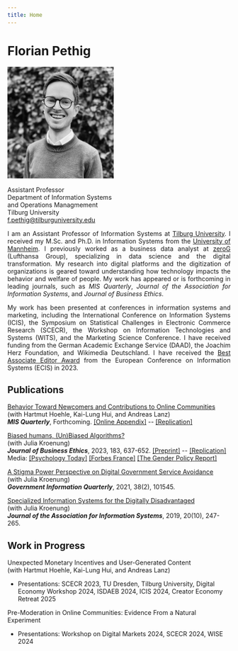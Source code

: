 ```yaml
---
title: Home
---
```


# Florian Pethig

<div class="flex-container">
<div class="flex-item-left">
<img src="avatar.jpeg" style="max-width:240px;" >

Assistant Professor <br>
Department of Information Systems <br> and Operations Managmement<br>
Tilburg University <br>
<a href="mailto:f.pethig@tilburguniversity.edu">f.pethig@tilburguniversity.edu</a></p>
</div>
<div class="flex-item-right" style="text-align: justify">
<span style="">
I am an Assistant Professor of Information Systems at <a href="https://www.tilburguniversity.edu">Tilburg University</a>. I received my M.Sc. and Ph.D. in Information Systems from the <a href="https://www.uni-mannheim.de/en/">University of Mannheim</a>. I previously worked as a business data analyst at <a href="https://www.zerog.aero">zeroG</a> (Lufthansa Group), specializing in data science and the digital transformation. My research into digital platforms and the digitization of organizations is geared toward understanding how technology impacts the behavior and welfare of people. My work has appeared or is forthcoming in leading journals, such as <i>MIS Quarterly</i>, <i>Journal of the Association for Information Systems</i>, and <i>Journal of Business Ethics</i>.

My work has been presented at conferences in information systems and marketing, including the International Conference on Information Systems (ICIS), the Symposium on Statistical Challenges in Electronic Commerce Research (SCECR), the Workshop on Information Technologies and Systems (WITS), and the Marketing Science Conference. I have received funding from the German Academic Exchange Service (DAAD), the Joachim Herz Foundation, and Wikimedia Deutschland. I have received the [Best Associate Editor Award](/awards/ae_ecis2023.png) from the European Conference on Information Systems (ECIS) in 2023.
</span>
</div>
</div>

## Publications

[Behavior Toward Newcomers and Contributions to Online Communities](https://doi.org/10.25300/MISQ/2024/17759) <br /> (with Hartmut Hoehle, Kai-Lung Hui, and Andreas Lanz) <br /> ***MIS Quarterly***, Forthcoming. [[Online Appendix]](/preprints/nudge_appendix.pdf) -- [[Replication]](https://osf.io/sgmv2/)

[Biased humans, (Un)Biased Algorithms?](https://link.springer.com/content/pdf/10.1007/s10551-022-05071-8.pdf) <br /> (with Julia Kroenung) <br /> ***Journal of Business Ethics***, 2023, 183, 637-652. [[Preprint]](/preprints/bias.pdf) -- [[Replication]](https://osf.io/axgp2/)  <br /> Media: [[Psychology Today]](https://www.psychologytoday.com/us/blog/the-behavioral-science-hub/202210/will-algorithms-remove-gender-bias-in-hiring) [[Forbes France]](https://www.forbes.fr/business/algorithme-leadership-vers-une-parite-homme-femme/) [[The Gender Policy Report]](https://genderpolicyreport.umn.edu/algorithmic-bias-in-job-hiring/)

[A Stigma Power Perspective on Digital Government Service Avoidance](https://www.sciencedirect.com/science/article/pii/S0740624X20303245) <br /> (with Julia Kroenung) <br /> ***Government Information Quarterly***, 2021, 38(2), 101545.

[Specialized Information Systems for the Digitally Disadvantaged](https://aisel.aisnet.org/jais/vol20/iss10/5/) <br /> (with Julia Kroenung) <br /> ***Journal of the Association for Information Systems***, 2019, 20(10), 247-265.

## Work in Progress

Unexpected Monetary Incentives and User-Generated Content <br /> (with Hartmut Hoehle, Kai-Lung Hui, and Andreas Lanz)
* Presentations: SCECR 2023, TU Dresden, Tilburg University, Digital Economy Workshop 2024, ISDAEB 2024, ICIS 2024, Creator Economy Retreat 2025

Pre-Moderation in Online Communities: Evidence From a Natural Experiment
* Presentations: Workshop on Digital Markets 2024, SCECR 2024, WISE 2024



